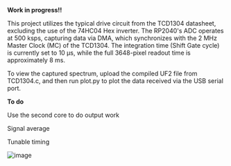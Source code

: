 **Work in progress!!**

This project utilizes the typical drive circuit from the TCD1304 datasheet, excluding the use of the 74HC04 Hex inverter. The RP2040's ADC operates at 500 ksps, capturing data via DMA, which synchronizes with the 2 MHz Master Clock (MC) of the TCD1304. The integration time (Shift Gate cycle) is currently set to 10 µs, while the full 3648-pixel readout time is approximately 8 ms.

To view the captured spectrum, upload the compiled UF2 file from TCD1304.c, and then run plot.py to plot the data received via the USB serial port.

**To do**

Use the second core to do output work

Signal average

Tunable timing

![image](https://github.com/user-attachments/assets/d66bbdf7-fa45-4507-a215-32223e8315aa)
